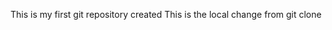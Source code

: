 This is my first git repository created
This is the local change from git clone
<!---
HariBabu1978/HariBabu1978 is a ✨ special ✨ repository because its `README.md` (this file) appears on your GitHub profile.
You can click the Preview link to take a look at your changes.
--->
